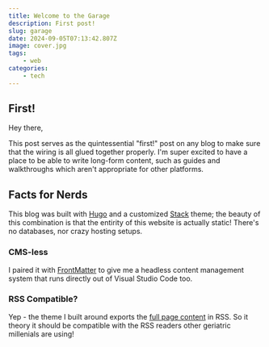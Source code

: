 ```yaml
---
title: Welcome to the Garage
description: First post!
slug: garage
date: 2024-09-05T07:13:42.807Z
image: cover.jpg
tags:
    - web
categories:
    - tech
---
```

## First!
Hey there,

This post serves as the quintessential "first!" post on any blog to make sure that the wiring is all glued together properly. I'm super excited to have a place to be able to write long-form content, such as guides and walkthroughs which aren't appropriate for other platforms.

## Facts for Nerds
This blog was built with [Hugo](https://gohugo.io/) and a customized [Stack](https://stack.jimmycai.com/) theme; the beauty of this combination is that the entirity of this website is actually static! There's no databases, nor crazy hosting setups.

### CMS-less
I paired it with [FrontMatter](https://frontmatter.codes/) to give me a headless content management system that runs directly out of Visual Studio Code too.

### RSS Compatible?
Yep - the theme I built around exports the [full page content](https://stack.jimmycai.com/config/site#rssfullcontent) in RSS. So it theory it should be compatible with the RSS readers other geriatric millenials are using!